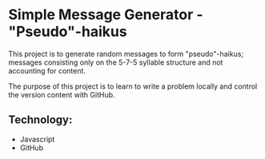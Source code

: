 # Simple Message Generator - "Pseudo"-haikus

This project is to generate random messages to form "pseudo"-haikus; messages consisting only on the 5-7-5 syllable structure and not accounting for content.

The purpose of this project is to learn to write a problem locally and control the version content with GitHub.

## Technology:
- Javascript
- GitHub